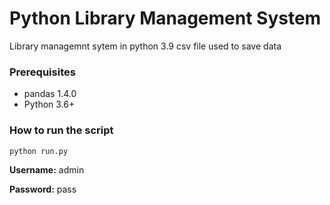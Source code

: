 # Python Library Management System
  Library managemnt sytem in python 3.9
  csv file used to save data
  

### Prerequisites
- pandas 1.4.0
- Python 3.6+


### How to run the script
<!--Remove the below lines and add yours -->
    python run.py
    
  **Username:** admin
      
  **Password:**   pass
